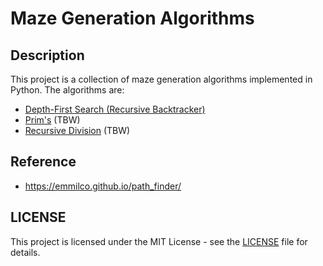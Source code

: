 # Maze Generation Algorithms

## Description

This project is a collection of maze generation algorithms implemented in Python. The algorithms are:

-   [Depth-First Search (Recursive Backtracker)](https://en.wikipedia.org/wiki/Maze_generation_algorithm#Randomized_depth-first_search)
-   [Prim's](<https://en.wikipedia.org/wiki/Maze_generation_algorithm#Iterative_randomized_Prim's_algorithm_(without_stack,_without_sets)>) (TBW)
-   [Recursive Division](https://en.wikipedia.org/wiki/Maze_generation_algorithm#Recursive_division_method) (TBW)

## Reference

-   https://emmilco.github.io/path_finder/

## LICENSE

This project is licensed under the MIT License - see the [LICENSE](LICENSE) file for details.
